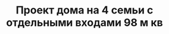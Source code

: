---
title: Проект дома на 4 семьи с отдельными входами 98 м кв
description: Готовый проект дома на 4 семьи с отдельными входами. Площадь секции&#58; 98 м.кв.

layout: project
permalink: /proekty/:path

weight: 5200

project-title: Дом на 4 семьи
project-catalog-title: Квадрохаус
project-name: KB-98
tiny-description: Дом на 4 семьи с отдельными входами

short-description: "Проект дома на 4 семьи с отдельными входами. Все секции жилого дома имеют одинаковую прекрасную планировку с тремя спальнями на втором этаже."

price-project: "120 000 р"
price-build:

area: "4x98"

related:
- MK-208
- KP-104
- TD-109


params:
- name: "Площадь секции"
  value: "98 м<sup>2</sup>"
- name: "Площадь 1-го этажа"
  value: "52 м<sup>2</sup>"
- name: "Площадь 2-го этажа"
  value: "46 м<sup>2</sup>"
- name: "Крыльцо"
  value: "14 м<sup>2</sup>"
- name: "Габаритные размеры"
  value: "24.4 x 17.0 м"
- name: "Спальни"
  value: "3"
- name: "Санузлы"
  value: "2"
- name: "Высота 1-го этажа"
  value: "3.0 м"
- name: "Высота 2-го этажа"
  value: "2.7 м"
- name: "Фундамент"
  value: "Монолитный ж/б"
- name: "Конструкция стен"
  value: "Газобетон 400 мм"
- name: "Перекрытия"
  value: "Монолитные ж/б"
- name: "Покрытие кровли"
  value: "Гибкая черепица"
- name: "Облицовка стен"
  value: "Штукатурка, клинкер"

options:
- name: "Паспорт дома"
  value: "5 000 р"
- name: "Проект отопления"
  value: "30 000 р"
- name: "Водоснабжение, канализация"
  value: "30 000 р"
- name: "Проект электрики"
  value: "30 000 р"
- name: "Проект подвала"
  value: "30 000 р"
- name: "Замена материала стен"
  value: "20 000 р"
- name: "Изменение фундамента"
  value: "20 000 р"
- name: "Перепланировка (перегородки)"
  value: "5 000 р"
- name: "Дизайн интерьера"
  value: "120 000 р"
---